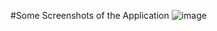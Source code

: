 #Some Screenshots of the Application
![image](https://github.com/Yash2121m/Chat_Application/assets/146704810/a022edad-c210-41a1-b952-119310fd7327)
